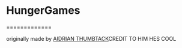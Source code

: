 # HungerGames

=============

originally made by [AIDRIAN THUMBTACK](https://github.com/adrian-thumbtack)CREDIT TO HIM HES COOL
